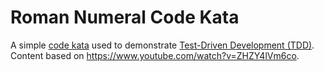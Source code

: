 # Roman Numeral Code Kata

A simple [code kata](http://codekata.com/) used to demonstrate
[Test-Driven Development (TDD)](https://en.wikipedia.org/wiki/Test-driven_development).
Content based on <https://www.youtube.com/watch?v=ZHZY4lVm6co>.
